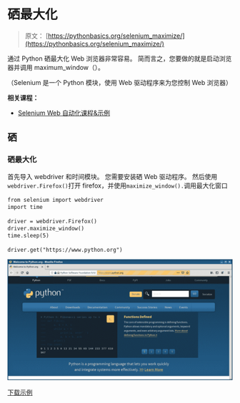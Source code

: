 # 硒最大化

> 原文： [https://pythonbasics.org/selenium_maximize/](https://pythonbasics.org/selenium_maximize/)

通过 Python 硒最大化 Web 浏览器非常容易。 简而言之，您要做的就是启动浏览器并调用 maximum_window（）。

（Selenium 是一个 Python 模块，使用 Web 驱动程序来为您控制 Web 浏览器）

**相关课程：**

*   [Selenium Web 自动化课程&示例](https://gum.co/GjuJxo)

## 硒

### 硒最大化

首先导入 webdriver 和时间模块。 您需要安装硒 Web 驱动程序。 然后使用`webdriver.Firefox()`打开 firefox，并使用`maximize_window().`调用最大化窗口

```
from selenium import webdriver 
import time

driver = webdriver.Firefox()
driver.maximize_window()
time.sleep(5)

driver.get("https://www.python.org")

```

![selenium maximize](img/52e206bcc9cfbd565d1bfefbf8f6f304.jpg)

[下载示例](https://gum.co/GjuJxo)